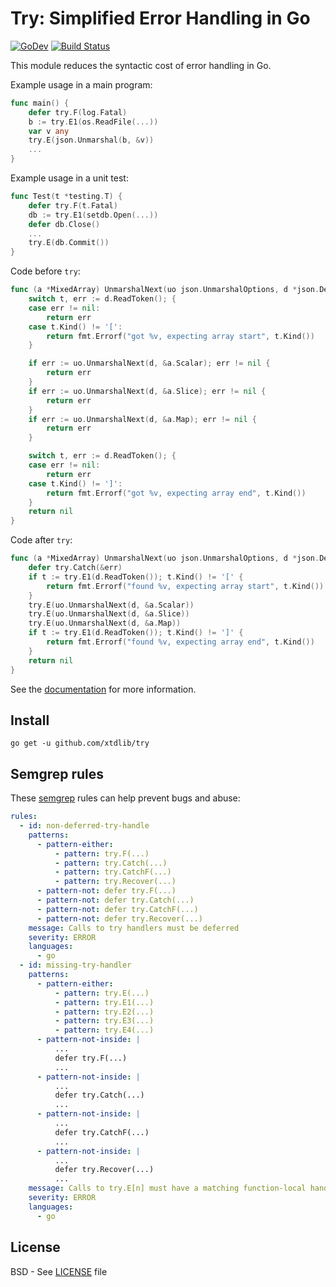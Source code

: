 # Try: Simplified Error Handling in Go

[![GoDev](https://img.shields.io/static/v1?label=godev&message=reference&color=00add8)][godev]
[![Build Status](https://github.com/xtdlib/try/actions/workflows/test.yml/badge.svg?branch=master)][actions]

This module reduces the syntactic cost of error handling in Go.

Example usage in a main program:

```go
func main() {
    defer try.F(log.Fatal)
    b := try.E1(os.ReadFile(...))
    var v any
    try.E(json.Unmarshal(b, &v))
    ...
}
```

Example usage in a unit test:

```go
func Test(t *testing.T) {
    defer try.F(t.Fatal)
    db := try.E1(setdb.Open(...))
    defer db.Close()
    ...
    try.E(db.Commit())
}
```

Code before `try`:

```go
func (a *MixedArray) UnmarshalNext(uo json.UnmarshalOptions, d *json.Decoder) error {
    switch t, err := d.ReadToken(); {
    case err != nil:
        return err
    case t.Kind() != '[':
        return fmt.Errorf("got %v, expecting array start", t.Kind())
    }

    if err := uo.UnmarshalNext(d, &a.Scalar); err != nil {
        return err
    }
    if err := uo.UnmarshalNext(d, &a.Slice); err != nil {
        return err
    }
    if err := uo.UnmarshalNext(d, &a.Map); err != nil {
        return err
    }

    switch t, err := d.ReadToken(); {
    case err != nil:
        return err
    case t.Kind() != ']':
        return fmt.Errorf("got %v, expecting array end", t.Kind())
    }
    return nil
}
```

Code after `try`:

```go
func (a *MixedArray) UnmarshalNext(uo json.UnmarshalOptions, d *json.Decoder) (err error) {
    defer try.Catch(&err)
    if t := try.E1(d.ReadToken()); t.Kind() != '[' {
        return fmt.Errorf("found %v, expecting array start", t.Kind())
    }
    try.E(uo.UnmarshalNext(d, &a.Scalar))
    try.E(uo.UnmarshalNext(d, &a.Slice))
    try.E(uo.UnmarshalNext(d, &a.Map))
    if t := try.E1(d.ReadToken()); t.Kind() != ']' {
        return fmt.Errorf("found %v, expecting array end", t.Kind())
    }
    return nil
}
```

See the [documentation][godev] for more information.

[godev]: https://pkg.go.dev/github.com/xtdlib/try
[actions]: https://github.com/xtdlib/try/actions

## Install

```
go get -u github.com/xtdlib/try
```

## Semgrep rules

These [semgrep](https://semgrep.dev) rules can help prevent bugs and abuse:

```yaml
rules:
  - id: non-deferred-try-handle
    patterns:
      - pattern-either:
          - pattern: try.F(...)
          - pattern: try.Catch(...)
          - pattern: try.CatchF(...)
          - pattern: try.Recover(...)
      - pattern-not: defer try.F(...)
      - pattern-not: defer try.Catch(...)
      - pattern-not: defer try.CatchF(...)
      - pattern-not: defer try.Recover(...)
    message: Calls to try handlers must be deferred
    severity: ERROR
    languages:
      - go
  - id: missing-try-handler
    patterns:
      - pattern-either:
          - pattern: try.E(...)
          - pattern: try.E1(...)
          - pattern: try.E2(...)
          - pattern: try.E3(...)
          - pattern: try.E4(...)
      - pattern-not-inside: |
          ...
          defer try.F(...)
          ...
      - pattern-not-inside: |
          ...
          defer try.Catch(...)
          ...
      - pattern-not-inside: |
          ...
          defer try.CatchF(...)
          ...
      - pattern-not-inside: |
          ...
          defer try.Recover(...)
          ...
    message: Calls to try.E[n] must have a matching function-local handler
    severity: ERROR
    languages:
      - go
```

## License

BSD - See [LICENSE][license] file

[license]: https://github.com/xtdlib/try/blob/master/LICENSE.md
